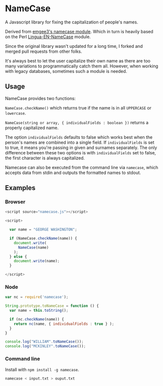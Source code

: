 # NameCase

A Javascript library for fixing the capitalization of people's names.

Derived from [emgee3's namecase module](https://github.com/emgee3/namecase). 
Which in turn is heavily based on the Perl [Lingua-EN-NameCase](http://cpansearch.perl.org/src/SUMMER/Lingua-EN-NameCase-1.15/) module.

Since the original library wasn't updated for a long time, I forked and merged pull requests 
from other folks.

It's always best to let the user capitalize their own name as there are too many variations
to programmatically catch them all. However, when working with legacy databases, sometimes
such a module is needed.

## Usage

NameCase provides two functions:

`NameCase.checkName()` which returns true if the name is in all `UPPERCASE` or `lowercase`.

`NameCase(string or array, { individualFields : boolean })` returns a properly capitalized name.

The option ```individualFields``` defaults to false which works best when the person's names
are combined into a single field. If ```individualFields``` is set to true, it means you're
passing in given and surnames separately. The only difference between these two options is
with ```individualFields``` set to false, the first character is always capitalized.

Namecase can also be executed from the command line via ```namecase```, which accepts data
from stdin and outputs the formatted names to stdout.


## Examples

### Browser

```javascript
<script source="namecase.js"></script>

<script>

  var name = "GEORGE WASHINGTON";

  if (NameCase.checkName(name)) {
    document.write(
      NameCase(name)
    );
  } else {
    document.write(name);
  }

</script>
```

### Node

```javascript
var nc = require('namecase');

String.prototype.toNameCase = function () {
  var name = this.toString();

  if (nc.checkName(name)) {
    return nc(name, { individualFields : true } );
  }
}

console.log("WILLIAM".toNameCase());
console.log("MCKINLEY".toNameCase());
```

### Command line

Install with ```npm install -g namecase```.

```bash
namecase < input.txt > ouput.txt
```